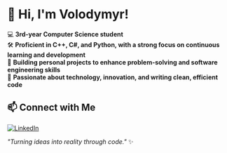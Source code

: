 # 👋 Hi, I'm Volodymyr!  

💻 **3rd-year Computer Science student**  
🛠 **Proficient in C++, C#, and Python, with a strong focus on continuous learning and development**  
🚀 **Building personal projects to enhance problem-solving and software engineering skills**  
🎯 **Passionate about technology, innovation, and writing clean, efficient code**  

## 📫 Connect with Me  
[![LinkedIn](https://img.shields.io/badge/LinkedIn-0077B5?style=for-the-badge&logo=linkedin&logoColor=white)](www.linkedin.com/in/volodymyr-skobal)   

_"Turning ideas into reality through code."_ ✨  

